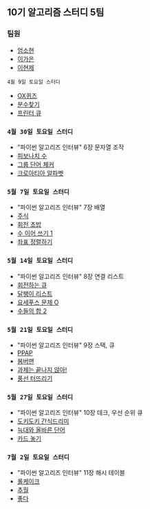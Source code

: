 ## 10기 알고리즘 스터디 5팀

### 팀원
- [엄소현](https://github.com/sohy19)
- [이가은](https://github.com/lgaeun7)
- [이현제](https://github.com/leehjhjhj)

`4월 9일 토요일 스터디`
- <a href="https://www.acmicpc.net/problem/8958">OX퀴즈</a>
- <a href="https://www.acmicpc.net/problem/1193">분수찾기</a>
- <a href="https://www.acmicpc.net/problem/1966">프린터 큐</a>

### `4월 30일 토요일 스터디`
- "파이썬 알고리즈 인터뷰" 6장 문자열 조작
- <a href="https://www.acmicpc.net/problem/2747">피보나치 수</a>
- <a href="https://www.acmicpc.net/problem/1316">그룹 단어 체커</a>
- <a href="https://www.acmicpc.net/problem/2941">크로아티아 알파벳</a>

### `5월 7일 토요일 스터디`
- "파이썬 알고리즈 인터뷰" 7장 배열
- <a href="https://www.acmicpc.net/problem/11501">주식</a>
- <a href="https://www.acmicpc.net/problem/2531">회전 초밥</a>
- <a href="https://www.acmicpc.net/problem/1748">수 이어 쓰기 1</a>
- <a href="https://www.acmicpc.net/problem/11650">좌표 정렬하기</a>

### `5월 14일 토요일 스터디`
- "파이썬 알고리즈 인터뷰" 8장 연결 리스트
- <a href="https://www.acmicpc.net/problem/1021">회전하는 큐</a>
- <a href="https://www.acmicpc.net/problem/17827">달팽이 리스트</a>
- <a href="https://www.acmicpc.net/problem/11866">요세푸스 문제 O</a>
- <a href="https://www.acmicpc.net/problem/2003">수들의 합 2</a>

### `5월 21일 토요일 스터디`
- "파이썬 알고리즈 인터뷰" 9장 스택, 큐
- <a href="https://www.acmicpc.net/problem/16120">PPAP</a>
- <a href="https://www.acmicpc.net/problem/16918">봄버맨</a>
- <a href="https://www.acmicpc.net/problem/17952">과제는 끝나지 않아!</a>
- <a href="https://www.acmicpc.net/problem/2346">풍선 터뜨리기</a>

### `5월 27일 토요일 스터디`
- "파이썬 알고리즈 인터뷰" 10장 데크, 우선 순위 큐
- <a href="https://www.acmicpc.net/problem/12789">도키도키 간식드리미</a>
- <a href="https://www.acmicpc.net/problem/13022">늑대와 올바른 단어</a>
- <a href="https://www.acmicpc.net/problem/18115">카드 놓기</a>

### `7월 2일 토요일 스터디`
- "파이썬 알고리즈 인터뷰" 11장 해시 테이블
- <a href="https://www.acmicpc.net/problem/16206">롤케이크</a>
- <a href="https://www.acmicpc.net/problem/2002">추월</a>
- <a href="https://www.acmicpc.net/problem/1253">좋다</a>
